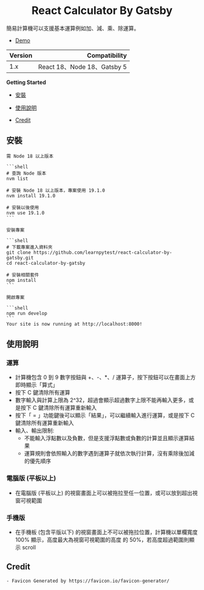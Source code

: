 <h1 align="center">
  React Calculator By Gatsby
</h1>

簡易計算機可以支援基本運算例如加、減、乘、除運算。

- [Demo](https://rc-calculator-gatsby.netlify.app/)

| Version | Compatibility | 
| :-----| ----: |
| 1.x | React 18、Node 18、Gatsby 5 | 
 
**Getting Started**

 - [安裝](#安裝)

 - [使用說明](#使用說明)

 - [Credit](#Credit)

## 安裝
    需 Node 18 以上版本

    ```shell
    # 查詢 Node 版本
    nvm list

    # 安裝 Node 18 以上版本，專案使用 19.1.0
    nvm install 19.1.0

    # 安裝以後使用
    nvm use 19.1.0
    ```

    安裝專案

    ```shell
    # 下載專案進入資料夾
    git clone https://github.com/learnpytest/react-calculator-by-gatsby.git
    cd react-calculator-by-gatsby

    # 安裝相關套件
    npm install
    ```

    開啟專案

    ```shell
    npm run develop
    ```
    Your site is now running at http://localhost:8000!

## 使用說明

### 運算

   - 計算機包含 0 到 9 數字按鈕與 +、-、*、/ 運算子，按下按鈕可以在畫面上方即時顯示「算式」
   - 按下 C 鍵清除所有運算
   - 數字輸入與計算上限為 2^32，超過會顯示超過數字上限不能再輸入更多，或是按下 C 鍵清除所有運算重新輸入
   - 按下「 = 」功能鍵後可以顯示「結果」，可以繼續輸入進行運算，或是按下 C 鍵清除所有運算重新輸入
   - 輸入、輸出限制: 
        - 不能輸入浮點數以及負數，但是支援浮點數或負數的計算並且顯示運算結果
        - 運算規則會依照輸入的數字遇到運算子就依次執行計算，沒有乘除後加減的優先順序

### 電腦版 (平板以上)

   - 在電腦版 (平板以上) 的視窗畫面上可以被拖拉至任一位置，或可以放到超出視窗可視範圍

### 手機版

   - 在手機板 (包含平版以下) 的視窗畫面上不可以被拖拉位置，計算機以單欄寬度 100% 顯示，高度最大為視窗可視範圍的高度
     的 50%，若高度超過範圍則顯示 scroll

## Credit

    - Favicon Generated by https://favicon.io/favicon-generator/
